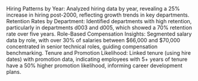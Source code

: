 Hiring Patterns by Year: Analyzed hiring data by year, revealing a 25% increase in hiring post-2000, reflecting growth trends in key departments. Retention Rates by Department: Identified departments with high retention, particularly in departments d003 and d005, which showed a 70% retention rate over five years. Role-Based Compensation Insights: Segmented salary data by role, with over 30% of salaries between $66,000 and $70,000 concentrated in senior technical roles, guiding compensation benchmarking. Tenure and Promotion Likelihood: Linked tenure (using hire dates) with promotion data, indicating employees with 5+ years of tenure have a 50% higher promotion likelihood, informing career development plans.
